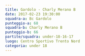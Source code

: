 ```yaml
---
title: Gardolo - Charly Merano B
date: 2017-02-23 19:30:00
squadra-a: Bc Gardolo
punteggio-a: 68
squadra-b: Charly Merano B
punteggio-b: 66
partite/squadra: under-18-16-17
luogo: Centro Sportivo Trento Nord
categoria: under 18
---
```


